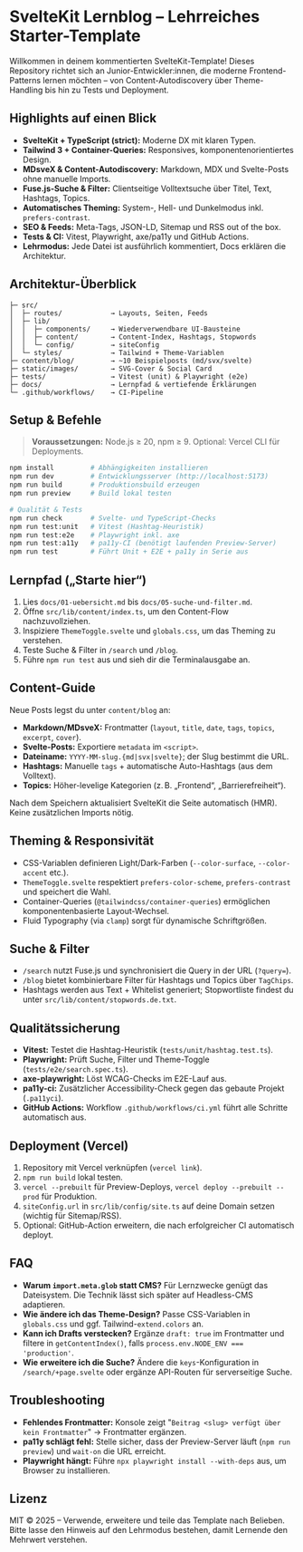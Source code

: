 <!--
  @file README.md
  @description Ausführliche Projektbeschreibung für den SvelteKit Lernblog.
  Struktur: Überblick → Features → Setup → Lernpfad → Guides → FAQ → Lizenz.
-->

# SvelteKit Lernblog – Lehrreiches Starter-Template

Willkommen in deinem kommentierten SvelteKit-Template! Dieses Repository richtet sich an Junior-Entwickler:innen, die moderne Frontend-Patterns lernen möchten – von Content-Autodiscovery über Theme-Handling bis hin zu Tests und Deployment.

## Highlights auf einen Blick

- **SvelteKit + TypeScript (strict):** Moderne DX mit klaren Typen.
- **Tailwind 3 + Container-Queries:** Responsives, komponentenorientiertes Design.
- **MDsveX & Content-Autodiscovery:** Markdown, MDX und Svelte-Posts ohne manuelle Imports.
- **Fuse.js-Suche & Filter:** Clientseitige Volltextsuche über Titel, Text, Hashtags, Topics.
- **Automatisches Theming:** System-, Hell- und Dunkelmodus inkl. `prefers-contrast`.
- **SEO & Feeds:** Meta-Tags, JSON-LD, Sitemap und RSS out of the box.
- **Tests & CI:** Vitest, Playwright, axe/pa11y und GitHub Actions.
- **Lehrmodus:** Jede Datei ist ausführlich kommentiert, Docs erklären die Architektur.

## Architektur-Überblick

```
├─ src/
│  ├─ routes/            → Layouts, Seiten, Feeds
│  ├─ lib/
│  │  ├─ components/     → Wiederverwendbare UI-Bausteine
│  │  ├─ content/        → Content-Index, Hashtags, Stopwords
│  │  └─ config/         → siteConfig
│  └─ styles/            → Tailwind + Theme-Variablen
├─ content/blog/         → ~10 Beispielposts (md/svx/svelte)
├─ static/images/        → SVG-Cover & Social Card
├─ tests/                → Vitest (unit) & Playwright (e2e)
├─ docs/                 → Lernpfad & vertiefende Erklärungen
└─ .github/workflows/    → CI-Pipeline
```

## Setup & Befehle

> **Voraussetzungen:** Node.js ≥ 20, npm ≥ 9. Optional: Vercel CLI für Deployments.

```bash
npm install         # Abhängigkeiten installieren
npm run dev         # Entwicklungsserver (http://localhost:5173)
npm run build       # Produktionsbuild erzeugen
npm run preview     # Build lokal testen

# Qualität & Tests
npm run check       # Svelte- und TypeScript-Checks
npm run test:unit   # Vitest (Hashtag-Heuristik)
npm run test:e2e    # Playwright inkl. axe
npm run test:a11y   # pa11y-CI (benötigt laufenden Preview-Server)
npm run test        # Führt Unit + E2E + pa11y in Serie aus
```

## Lernpfad („Starte hier“)

1. Lies `docs/01-uebersicht.md` bis `docs/05-suche-und-filter.md`.
2. Öffne `src/lib/content/index.ts`, um den Content-Flow nachzuvollziehen.
3. Inspiziere `ThemeToggle.svelte` und `globals.css`, um das Theming zu verstehen.
4. Teste Suche & Filter in `/search` und `/blog`.
5. Führe `npm run test` aus und sieh dir die Terminalausgabe an.

## Content-Guide

Neue Posts legst du unter `content/blog` an:

- **Markdown/MDsveX:** Frontmatter (`layout`, `title`, `date`, `tags`, `topics`, `excerpt`, `cover`).
- **Svelte-Posts:** Exportiere `metadata` im `<script>`.
- **Dateiname:** `YYYY-MM-slug.{md|svx|svelte}`; der Slug bestimmt die URL.
- **Hashtags:** Manuelle `tags` + automatische Auto-Hashtags (aus dem Volltext).
- **Topics:** Höher-levelige Kategorien (z. B. „Frontend“, „Barrierefreiheit“).

Nach dem Speichern aktualisiert SvelteKit die Seite automatisch (HMR). Keine zusätzlichen Imports nötig.

## Theming & Responsivität

- CSS-Variablen definieren Light/Dark-Farben (`--color-surface`, `--color-accent` etc.).
- `ThemeToggle.svelte` respektiert `prefers-color-scheme`, `prefers-contrast` und speichert die Wahl.
- Container-Queries (`@tailwindcss/container-queries`) ermöglichen komponentenbasierte Layout-Wechsel.
- Fluid Typography (via `clamp`) sorgt für dynamische Schriftgrößen.

## Suche & Filter

- `/search` nutzt Fuse.js und synchronisiert die Query in der URL (`?query=`).
- `/blog` bietet kombinierbare Filter für Hashtags und Topics über `TagChips`.
- Hashtags werden aus Text + Whitelist generiert; Stopwortliste findest du unter `src/lib/content/stopwords.de.txt`.

## Qualitätssicherung

- **Vitest:** Testet die Hashtag-Heuristik (`tests/unit/hashtag.test.ts`).
- **Playwright:** Prüft Suche, Filter und Theme-Toggle (`tests/e2e/search.spec.ts`).
- **axe-playwright:** Löst WCAG-Checks im E2E-Lauf aus.
- **pa11y-ci:** Zusätzlicher Accessibility-Check gegen das gebaute Projekt (`.pa11yci`).
- **GitHub Actions:** Workflow `.github/workflows/ci.yml` führt alle Schritte automatisch aus.

## Deployment (Vercel)

1. Repository mit Vercel verknüpfen (`vercel link`).
2. `npm run build` lokal testen.
3. `vercel --prebuilt` für Preview-Deploys, `vercel deploy --prebuilt --prod` für Produktion.
4. `siteConfig.url` in `src/lib/config/site.ts` auf deine Domain setzen (wichtig für Sitemap/RSS).
5. Optional: GitHub-Action erweitern, die nach erfolgreicher CI automatisch deployt.

## FAQ

- **Warum `import.meta.glob` statt CMS?** Für Lernzwecke genügt das Dateisystem. Die Technik lässt sich später auf Headless-CMS adaptieren.
- **Wie ändere ich das Theme-Design?** Passe CSS-Variablen in `globals.css` und ggf. Tailwind-`extend.colors` an.
- **Kann ich Drafts verstecken?** Ergänze `draft: true` im Frontmatter und filtere in `getContentIndex()`, falls `process.env.NODE_ENV === 'production'`.
- **Wie erweitere ich die Suche?** Ändere die `keys`-Konfiguration in `/search/+page.svelte` oder ergänze API-Routen für serverseitige Suche.

## Troubleshooting

- **Fehlendes Frontmatter:** Konsole zeigt "`Beitrag <slug> verfügt über kein Frontmatter`" → Frontmatter ergänzen.
- **pa11y schlägt fehl:** Stelle sicher, dass der Preview-Server läuft (`npm run preview`) und `wait-on` die URL erreicht.
- **Playwright hängt:** Führe `npx playwright install --with-deps` aus, um Browser zu installieren.

## Lizenz

MIT © 2025 – Verwende, erweitere und teile das Template nach Belieben. Bitte lasse den Hinweis auf den Lehrmodus bestehen, damit Lernende den Mehrwert verstehen.
